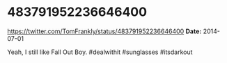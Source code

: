 # 483791952236646400
https://twitter.com/TomFrankly/status/483791952236646400
**Date:** 2014-07-01

Yeah, I still like Fall Out Boy. #dealwithit #sunglasses #itsdarkout
